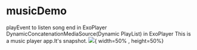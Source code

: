 # musicDemo
playEvent to listen song end in ExoPlayer
DynamicConcatenationMediaSource(Dynamic PlayList) in ExoPlayer 
This is a music player app.It's snapshot.
![](https://github.com/FightJames/blog/blob/master/musicDemo/main_page.jpg ){ width=50% , height=50%}
